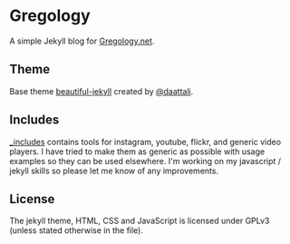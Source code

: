 # Gregology

A simple Jekyll blog for [Gregology.net](http://gregology.net).

## Theme
Base theme [beautiful-jekyll](https://github.com/daattali/beautiful-jekyll) created by [@daattali](https://github.com/daattali).

## Includes
[_includes](https://github.com/gregology/gregology.github.io/tree/master/_includes) contains tools for instagram, youtube, flickr, and generic video players. I have tried to make them as generic as possible with usage examples so they can be used elsewhere. I'm working on my javascript / jekyll skills so please let me know of any improvements.

## License
The jekyll theme, HTML, CSS and JavaScript is licensed under GPLv3 (unless stated otherwise in the file).
